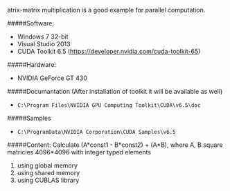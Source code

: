 atrix-matrix multiplication is a good example for parallel computation.

#####Software:
* Windows 7 32-bit
* Visual Studio 2013
* CUDA Toolkit 6.5 (<https://developer.nvidia.com/cuda-toolkit-65>)

#####Hardware:
* NVIDIA GeForce GT 430

#####Documantation (After installation of toolkit it will be available as well)
* `C:\Program Files\NVIDIA GPU Computing Toolkit\CUDA\v6.5\doc`

#####Samples
* `C:\ProgramData\NVIDIA Corporation\CUDA Samples\v6.5`

#####Content:
Calculate (A\*const1 - B\*const2) + (A\*B), where A, B square matricies 4096\*4096 with integer typed elements
1. using global memory
2. using shared memory
3. using CUBLAS library
